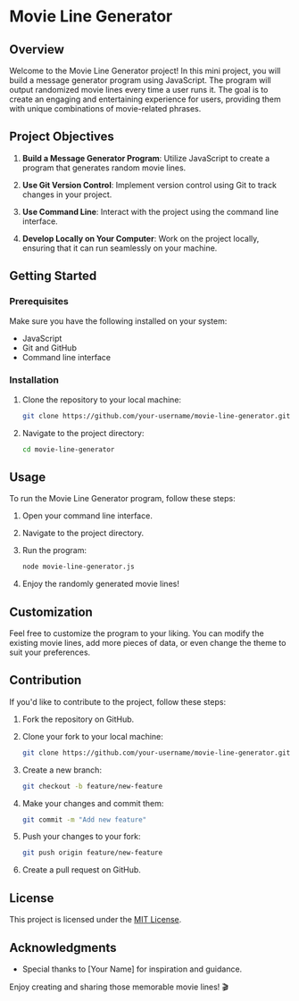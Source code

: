 # Movie Line Generator

## Overview

Welcome to the Movie Line Generator project! In this mini project, you will build a message generator program using JavaScript. The program will output randomized movie lines every time a user runs it. The goal is to create an engaging and entertaining experience for users, providing them with unique combinations of movie-related phrases.

## Project Objectives

1. **Build a Message Generator Program**: Utilize JavaScript to create a program that generates random movie lines.

2. **Use Git Version Control**: Implement version control using Git to track changes in your project.

3. **Use Command Line**: Interact with the project using the command line interface.

4. **Develop Locally on Your Computer**: Work on the project locally, ensuring that it can run seamlessly on your machine.

## Getting Started

### Prerequisites

Make sure you have the following installed on your system:

- JavaScript
- Git and GitHub
- Command line interface

### Installation

1. Clone the repository to your local machine:

    ```bash
    git clone https://github.com/your-username/movie-line-generator.git
    ```

2. Navigate to the project directory:

    ```bash
    cd movie-line-generator
    ```

## Usage

To run the Movie Line Generator program, follow these steps:

1. Open your command line interface.

2. Navigate to the project directory.

3. Run the program:

    ```bash
    node movie-line-generator.js
    ```

4. Enjoy the randomly generated movie lines!

## Customization

Feel free to customize the program to your liking. You can modify the existing movie lines, add more pieces of data, or even change the theme to suit your preferences.

## Contribution

If you'd like to contribute to the project, follow these steps:

1. Fork the repository on GitHub.

2. Clone your fork to your local machine:

    ```bash
    git clone https://github.com/your-username/movie-line-generator.git
    ```

3. Create a new branch:

    ```bash
    git checkout -b feature/new-feature
    ```

4. Make your changes and commit them:

    ```bash
    git commit -m "Add new feature"
    ```

5. Push your changes to your fork:

    ```bash
    git push origin feature/new-feature
    ```

6. Create a pull request on GitHub.

## License

This project is licensed under the [MIT License](LICENSE.md).

## Acknowledgments

- Special thanks to [Your Name] for inspiration and guidance.

Enjoy creating and sharing those memorable movie lines! 🎬
